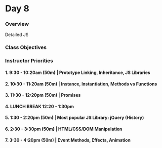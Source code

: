 # Day 8

### Overview
Detailed JS

### Class Objectives

### Instructor Priorities

#### 1. 9:30 - 10:20am (50m) | Prototype Linking, Inheritance, JS Libraries

#### 2. 10:30 - 11:20am (50m) | Instance, Instantiation, Methods vs Functions

#### 3. 11:30 - 12:20pm (50m) | Promises

#### 4. LUNCH BREAK 12:20 - 1:30pm

#### 5. 1:30 - 2:20pm (50m) | Most popular JS Library: jQuery (History)

#### 6. 2:30 - 3:30pm (50m) | HTML/CSS/DOM Manipulation

#### 7. 3:30 - 4:20pm (50m) | Event Methods, Effects, Animation
